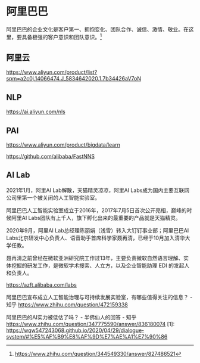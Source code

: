 # 阿里巴巴

阿里巴巴的企业文化是客户第一、拥抱变化、团队合作、诚信、激情、敬业。在这里，要具备极强的客户意识和团队意识。[^2]

## 阿里云

https://www.aliyun.com/product/list?spm=a2c0j.14066474.J_5834642020.1.7b34426aV7oN


## NLP

https://ai.aliyun.com/nls

## PAI

https://www.aliyun.com/product/bigdata/learn

https://github.com/alibaba/FastNNS

## AI Lab

2021年1月，阿里AI Lab解散，天猫精灵凉凉，阿里AI Labs成为国内主要互联网公司里第一个被关闭的人工智能实验室。

阿里巴巴人工智能实验室成立于2016年，2017年7月5日首次公开亮相，巅峰的时候阿里AI Labs团队有上千人，旗下孵化出来的最重要的产品就是天猫精灵。

2020年9月，阿里AI Lab总经理陈丽娟（浅雪）转入大钉钉事业部；阿里巴巴AI Labs北京研发中心负责人、语音助手首席科学家聂再清，已经于10月加入清华大学任教。

聂再清之前曾经在微软亚洲研究院工作过13年，主要负责微软自然语言理解、实体挖掘的研发工作，是微软学术搜索、人立方，以及企业智能助理 EDI 的发起人和负责人。

https://azft.alibaba.com/labs

阿里巴巴宣布成立人工智能治理与可持续发展实验室，有哪些值得关注的信息？ - 知乎
https://www.zhihu.com/question/472159338

阿里巴巴的AI实力被低估了吗？ - 半佛仙人的回答 - 知乎
https://www.zhihu.com/question/347775590/answer/836180074
[1]: https://wqw547243068.github.io/2020/04/29/dialogue-system/#%E5%AF%B9%E8%AF%9D%E7%AE%A1%E7%90%86
[^2]: https://www.zhihu.com/question/344549330/answer/827486521
